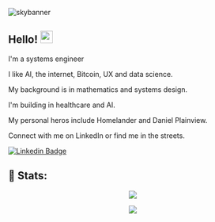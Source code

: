
![skybanner](https://github.com/cojohen/cojohen/assets/86421012/6cef0703-a449-4021-a004-7ad0204c4f97)


## Hello! <img src="https://raw.githubusercontent.com/zluvsand/zluvsand/master/wave.gif" height="25px" width="25px">
<p>I'm a systems engineer</p>
<p>I like AI, the internet, Bitcoin, UX and data science.</p>
<p>My background is in mathematics and systems design.</p>
<p>I'm building in healthcare and AI.</p>
<p>My personal heros include Homelander and Daniel Plainview.</p>
<p>Connect with me on LinkedIn or find me in the streets.</p>

[![Linkedin Badge](https://img.shields.io/badge/My_LinkedIn-blue?style=flat-square&logo=Linkedin&logoColor=white&link=https://www.linkedin.com/in/joe-cohen-/)](https://www.linkedin.com/in/joe-cohen-/)

## 🧮 Stats:

<p align="center">
  <img src="https://github-readme-stats-sigma-five.vercel.app/api?username=cojohen&show_icons=true&theme=vision-friendly-dark&count_private=true">
</p>
<p align="center">
  <img src="https://github-readme-streak-stats.herokuapp.com/?user=cojohen&show_icons=true&theme=vision-friendly-dark&count_private=true">
</p>

